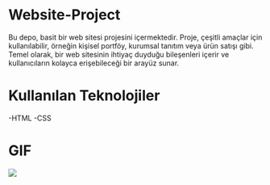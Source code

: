 # Website-Project

Bu depo, basit bir web sitesi projesini içermektedir. Proje, çeşitli amaçlar için kullanılabilir, örneğin kişisel portföy, kurumsal tanıtım veya ürün satışı gibi. Temel olarak, bir web sitesinin ihtiyaç duyduğu bileşenleri içerir ve kullanıcıların kolayca erişebileceği bir arayüz sunar.

# Kullanılan Teknolojiler

-HTML
-CSS

# GIF

![](images/WEB.gif)
